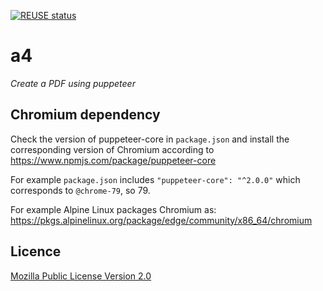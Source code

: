 [![REUSE status](https://api.reuse.software/badge/github.com/maxwell-k/a4)](https://api.reuse.software/info/github.com/maxwell-k/a4)

# a4

_Create a PDF using puppeteer_

## Chromium dependency

Check the version of puppeteer-core in `package.json` and install the
corresponding version of Chromium according to
<https://www.npmjs.com/package/puppeteer-core>

For example `package.json` includes `"puppeteer-core": "^2.0.0"` which
corresponds to `@chrome-79`, so 79.

For example Alpine Linux packages Chromium as:
<https://pkgs.alpinelinux.org/package/edge/community/x86_64/chromium>

## Licence

[Mozilla Public License Version 2.0](https://mozilla.org/MPL/2.0/)
